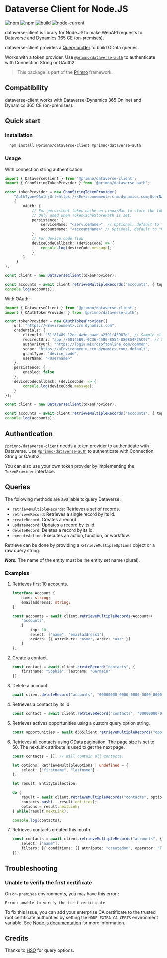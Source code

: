 # Dataverse Client for Node.JS

[![npm](https://img.shields.io/npm/v/@primno/dataverse-client.svg)](https://www.npmjs.com/package/@primno/dataverse-client)
[![npm](https://img.shields.io/npm/l/@primno/dataverse-client.svg)](https://github.com/primno/dataverse/blob/main/LICENSE)
![build](https://img.shields.io/github/actions/workflow/status/primno/dataverse/test.yml)
![node-current](https://img.shields.io/node/v/@primno/dataverse-client)

dataverse-client is library for Node.JS to make WebAPI requests to Dataverse and Dynamics 365 CE (on-premises).

dataverse-client provides a [Query builder](#queries) to build OData queries.

Works with a token provider. Use [`@primno/dataverse-auth`](https://www.npmjs.com/package/@primno/dataverse-auth) to authenticate with Connection String or OAuth2.

> This package is part of the [Primno](https://primno.io) framework.

## Compatibility

dataverse-client works with Dataverse (Dynamics 365 Online) and Dynamics 365 CE (on-premises).

## Quick start

### Installation
```bash
  npm install @primno/dataverse-client @primno/dataverse-auth
```

### Usage

With connection string authentication:

```ts
import { DataverseClient } from '@primno/dataverse-client';
import { ConnStringTokenProvider } from '@primno/dataverse-auth';

const tokenProvider = new ConnStringTokenProvider(
    "AuthType=OAuth;Url=https://<Environnement>.crm.dynamics.com;UserName=<UserName>;TokenCacheStorePath=./.cache/token.json",
    {
        oAuth: {
            // For persistent token cache on Linux/Mac to store the token in the keychain.
            // Only used when TokenCacheStorePath is set.
            persistence: {
                serviceName: "<serviceName>", // Optional, default to "Primno.DataverseClient"
                accountName: "<accountName>" // Optional, default to "MSALCache"
            },
            // For device code flow
            deviceCodeCallback: (deviceCode) => {
                console.log(deviceCode.message);
            }
        }
     }
);

const client = new DataverseClient(tokenProvider);

const accounts = await client.retrieveMultipleRecords("accounts", { top: 10 });
console.log(accounts);
```

With OAuth:

```ts
import { DataverseClient } from '@primno/dataverse-client';
import { OAuthTokenProvider } from '@primno/dataverse-auth';

const tokenProvider = new OAuthTokenProvider({
    url: "https://<Environment>.crm.dynamics.com",
    credentials: {
        clientId: "51f81489-12ee-4a9e-aaae-a2591f45987d", // Sample client id
        redirectUri: "app://58145B91-0C36-4500-8554-080854F2AC97", // Sample redirect uri
        authorityUrl: "https://login.microsoftonline.com/common",
        scope: "https://<Environment>.crm.dynamics.com/.default",
        grantType: "device_code",
        userName: "<Username>"
    },
    persistence: {
        enabled: false
    },
    deviceCodeCallback: (deviceCode) => {
        console.log(deviceCode.message);
    }
});

const client = new DataverseClient(tokenProvider);

const accounts = await client.retrieveMultipleRecords("accounts", { top: 10 });
console.log(accounts);
```

## Authentication

`@primno/dataverse-client` needs a token provider to authenticate with Dataverse.
Use [`@primno/dataverse-auth`](https://www.npmjs.com/package/@primno/dataverse-auth) to authenticate with Connection String or OAuth2.

You can also use your own token provider by implementing the `TokenProvider` interface.

## Queries

The following methods are available to query Dataverse:
- `retrieveMultipleRecords`: Retrieves a set of records.
- `retrieveRecord`: Retrieves a single record by its id.
- `createRecord`: Creates a record.
- `updateRecord`: Updates a record by its id.
- `deleteRecord`: Deletes a record by its id.
- `executeAction`: Executes an action, function, or workflow.

Retrieve can be done by providing a `RetrieveMultipleOptions` object or a raw query string.

***Note:***
The name of the entity must be the entity set name (plural).

### Examples

1. Retrieves first 10 accounts.

    ```ts
    interface Account {
        name: string;
        emailaddress1: string;
    }

    const accounts = await client.retrieveMultipleRecords<Account>(
        "accounts",
        {
            top: 10,
            select: ["name", "emailaddress1"],
            orders: [{ attribute: "name", order: "asc" }]
        }
    );
    ```

1. Create a contact.

    ```ts
    const contact = await client.createRecord("contacts", {
        firstname: "Sophie", lastname: "Germain"
    });
    ```

1. Delete a account.

    ```ts
    await client.deleteRecord("accounts", "00000000-0000-0000-0000-000000000000");
    ```

1. Retrieves a contact by its id.
    ```ts
    const contact = await client.retrieveRecord("contacts", "00000000-0000-0000-0000-000000000000", { select: ["firstname"] });
    ```

1. Retrieves actives opportunities using a custom query option string.

    ```ts
    const opportunities = await d365Client.retrieveMultipleRecords("opportunities", "?$select=name,$filter=state eq 0");
    ```

1. Retrieves all contacts using OData pagination.
    The page size is set to 50. The nextLink attribute is used to get the next page.

    ```ts
    const contacts = []; // Will contain all contacts.

    let options: RetrieveMultipleOptions | undefined = {
        select: ["firstname", "lastname"]
    };

    let result: EntityCollection;

    do {
        result = await client.retrieveMultipleRecords("contacts", options, 50 /* Page Size = 50 */);
        contacts.push(...result.entities);
        options = result.nextLink;
    } while(result.nextLink);

    console.log(contacts);
    ```

1. Retrieves contacts created this month.

    ```ts
    const contacts = await client.retrieveMultipleRecords("accounts", {
        select: ["name"],
        filters: [{ conditions: [{ attribute: "createdon", operator: "ThisMonth" }] }]
    });
    ```

## Troubleshooting

### Unable to verify the first certificate

On `on-premises` environments, you may have this error :

```
Error: unable to verify the first certificate
```

To fix this issue, you can add your enterprise CA certificate to the trusted root certificate authorities by setting the `NODE_EXTRA_CA_CERTS` environment variable. See [Node.js documentation](https://nodejs.org/api/cli.html#cli_node_extra_ca_certs_file) for more information.

## Credits

Thanks to [HSO](https://github.com/hso-nn/d365-cli) for query options.